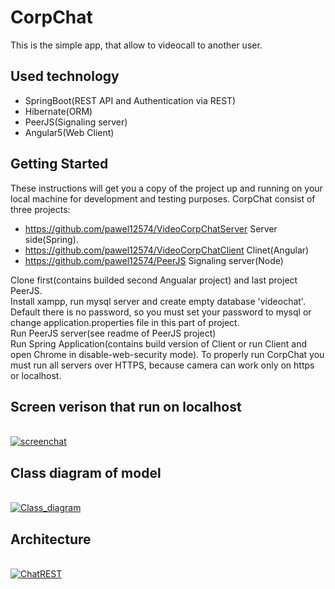 # CorpChat

This is the simple app, that allow to videocall to another user.

## Used technology
- SpringBoot(REST API and Authentication via REST)
- Hibernate(ORM)
- PeerJS(Signaling server)
- Angular5(Web Client)


## Getting Started

These instructions will get you a copy of the project up and running on your local machine for development and testing purposes.
CorpChat consist of three projects:
- https://github.com/pawel12574/VideoCorpChatServer   Server side(Spring). 
- https://github.com/pawel12574/VideoCorpChatClient   Clinet(Angular)
- https://github.com/pawel12574/PeerJS                Signaling server(Node)

Clone first(contains builded second Angualar project) and last project PeerJS.<br>
Install xampp, run mysql server and create empty database 'videochat'. Default there is no password, so you must set your password to mysql or change application.properties file in this part of project.<br>
Run PeerJS server(see readme of PeerJS project)<br>
Run Spring Application(contains build version of Client or run Client and open Chrome in disable-web-security mode).
To properly run CorpChat you must run all servers over HTTPS, because camera can work only on https or localhost.


## Screen verison that run on localhost
<br>
<a href="https://ibb.co/cn7XU7"><img src="https://preview.ibb.co/c2YT2S/screenchat.png" alt="screenchat" border="0"></a>

## Class diagram of model
<br>
<a href="https://ibb.co/c6Efgn"><img src="https://preview.ibb.co/jZkWnS/Class_diagram.png" alt="Class_diagram" border="0"></a>

## Architecture
<br>
<a href="https://ibb.co/gKhVhS"><img src="https://preview.ibb.co/na4zbn/ChatREST.png" alt="ChatREST" border="0"></a>
